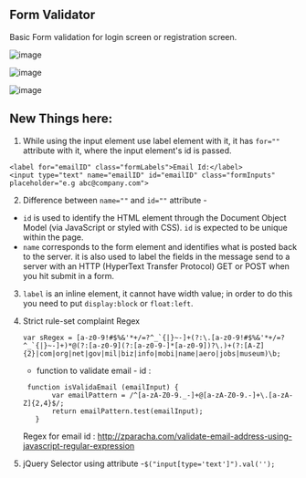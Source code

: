 ## Form Validator

Basic Form validation for login screen or registration screen.

![image](https://user-images.githubusercontent.com/45108269/144752871-8c4f8888-458f-46bf-bb51-3d2d55376eb0.png)

![image](https://user-images.githubusercontent.com/45108269/144752878-b4313c45-dd08-4599-b06a-d4734aebcc31.png)

![image](https://user-images.githubusercontent.com/45108269/144752901-aa317b6a-b4a0-41d9-bd41-3f3c97250cfb.png)


## New Things here:

1. While using the input element use label element with it, it has `for=""` attribute with it, where the input element's id is passed.  <br/>  
```
<label for="emailID" class="formLabels">Email Id:</label>
<input type="text" name="emailID" id="emailID" class="formInputs" placeholder="e.g abc@company.com">
```
2.  Difference between `name=""` and `id=""` attribute - 
  - `id` is used to identify the HTML element through the Document Object Model (via JavaScript or styled with CSS). `id` is expected to be unique within the page.
  - `name` corresponds to the form element and identifies what is posted back to the server. it  is also used to label the fields in the message send to a server with an HTTP (HyperText Transfer Protocol) GET or POST when you hit submit in a form.

3. `label` is an inline element, it cannot have width value; in order to do this you need to put `display:block` or `float:left`.
4.  Strict rule-set complaint Regex
     ```
     var sRegex = [a-z0-9!#$%&'*+/=?^_`{|}~-]+(?:\.[a-z0-9!#$%&'*+/=?^_`{|}~-]+)*@(?:[a-z0-9](?:[a-z0-9-]*[a-z0-9])?\.)+(?:[A-Z]{2}|com|org|net|gov|mil|biz|info|mobi|name|aero|jobs|museum)\b; 
     ```
     
     - function to validate email - id :
     ```
      function isValidaEmail (emailInput) {
            var emailPattern = /^[a-zA-Z0-9._-]+@[a-zA-Z0-9.-]+\.[a-zA-Z]{2,4}$/;
            return emailPattern.test(emailInput); 
        }
     ```
    Regex for email id :
    http://zparacha.com/validate-email-address-using-javascript-regular-expression 

5. jQuery Selector using attribute
    -`$("input[type='text']").val('');`

